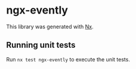 # ngx-evently

This library was generated with [Nx](https://nx.dev).

## Running unit tests

Run `nx test ngx-evently` to execute the unit tests.

